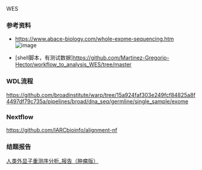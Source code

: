 WES

### 参考资料
- https://www.abace-biology.com/whole-exome-sequencing.htm
![image](https://github.com/petemeng/WGS/assets/96255420/d1d48148-3211-47b1-be29-09a4be21cca1)

- [shell脚本，有测试数据]https://github.com/Martinez-Gregorio-Hector/workflow_to_analysis_WES/tree/master

### WDL流程
https://github.com/broadinstitute/warp/tree/15a924faf303e249fcf84825a8f4497df79c735a/pipelines/broad/dna_seq/germline/single_sample/exome

### Nextflow
https://github.com/IARCbioinfo/alignment-nf

### 结题报告
[人类外显子重测序分析_报告（肿瘤版）](https://www.bioincloud.tech/cloudir/reports/WES/wes_report.html)
